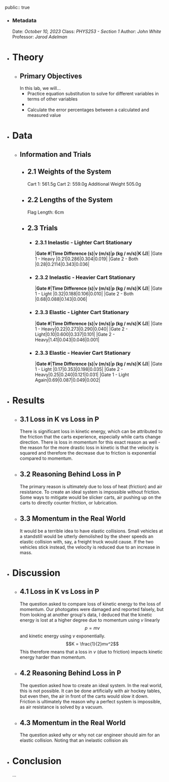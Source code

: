 public:: true

- ### Metadata
  Date: *October 10, 2023*
  Class: *PHYS253 - Section 1*
  Author: *John White*
  Professor: *Jarod Adelman*
- # Theory
	- ## Primary Objectives
	  In this lab, we will...
	  * Practice equation substitution to solve for different variables in terms of other variables
	  * 
	  * Calculate the error percentages between a calculated and measured value
- # Data
	- ## Information and Trials
		- ## 2.1 Weights of the System
		  Cart 1: 561.5g
		  Cart 2: 559.0g
		  Additional Weight 505.0g
		- ## 2.2 Lengths of the System
		  Flag Length: 6cm
		- ## 2.3 Trials
			- ### 2.3.1 Inelastic - Lighter Cart Stationary
			  |**Gate #**|**Time Difference (s)**|**v (m/s)**|**p (kg / m/s)**|**K (J)**|
			  |Gate 1 - Heavy |0.21|0.286|0.304|0.019|
			  |Gate 2 - Both |0.28|0.2114|0.343|0.036|
			- ### 2.3.2 Inelastic - Heavier Cart Stationary
			  |**Gate #**|**Time Difference (s)**|**v (m/s)**|**p (kg / m/s)**|**K (J)**|
			  |Gate 1 - Light |0.32|0.188|0.106|0.010|
			  |Gate 2 - Both |0.68|0.088|0.143|0.006|
			- ### 2.3.3 Elastic - Lighter Cart Stationary
			  |**Gate #**|**Time Difference (s)**|**v (m/s)**|**p (kg / m/s)**|**K (J)**|
			  |Gate 1 - Heavy|0.22|0.273|0.290|0.040|
			  |Gate 2 - Light|0.10|0.600|0.337|0.101|
			  |Gate 2 - Heavy|1.41|0.043|0.046|0.001|
			- ### 2.3.3 Elastic - Heavier Cart Stationary
			  |**Gate #**|**Time Difference (s)**|**v (m/s)**|**p (kg / m/s)**|**K (J)**|
			  |Gate 1 - Light |0.17|0.353|0.198|0.035|
			  |Gate 2 - Heavy|0.25|0.240|0.121|0.031|
			  |Gate 1 - Light Again|0.69|0.087|0.049|0.002|
- # Results
	- ## 3.1 Loss in K vs Loss in P
	  There is significant loss in kinetic energy, which can be attributed to the friction that the carts experience, especially while carts change direction. There is loss in momentum for this exact reason as well - the reason for the more drastic loss in kinetic is that the velocity is squared and therefore the decrease due to friction is exponential compared to momentum.
	- ## 3.2 Reasoning Behind Loss in P
	  The primary reason is ultimately due to loss of heat (friction) and air resistance. To create an ideal system is impossible without friction. Some ways to mitigate would be slicker carts, air pushing up on the carts to directly counter friction, or lubrication.
	- ## 3.3 Momentum in the Real World
	  It would be a terrible idea to have elastic collisions. Small vehicles at a standstill would be utterly demolished by the sheer speeds an elastic collision with, say, a freight truck would cause. If the two vehicles stick instead, the velocity is reduced due to an increase in mass.
- # Discussion
	- ## 4.1 Loss in K vs Loss in P
	  The question asked to compare loss of kinetic energy to the loss of momentum. Our photogates were damaged and reported falsely, but from looking at another group's data, I deduced that the kinetic energy is lost at a higher degree due to momentum using *v* linearly 
	  $$p = mv$$
	  and kinetic energy using *v* exponentially.
	  $$K = \frac{1}{2}mv^2$$
	  This therefore means that a loss in *v* (due to friction) impacts kinetic energy harder than momentum.
	- ## 4.2 Reasoning Behind Loss in P
	  The question asked how to create an ideal system. In the real world, this is not possible. It can be done artificially with air hockey tables, but even then, the air in front of the carts would slow it down. Friction is ultimately the reason why a perfect system is impossible, as air resistance is solved by a vacuum.
	- ## 4.3 Momentum in the Real World
	  The question asked why or why not car engineer should aim for an elastic collision. Noting that an inelastic collision als
- # Conclusion
  ...